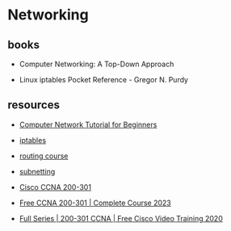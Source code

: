 # Networking

## books

- Computer Networking: A Top-Down Approach

- Linux iptables Pocket Reference - Gregor N. Purdy

## resources

- [Computer Network Tutorial for Beginners](https://www.guru99.com/data-communication-computer-network-tutorial.html)

- [iptables](https://gist.github.com/nerdalert/a1687ae4da1cc44a437d)

- [routing course](https://interactive.linuxacademy.com/diagrams/NetworkRoutingFundamentals.html)

- [subnetting](https://interactive.linuxacademy.com/diagrams/SubnettingFundamentals.html)

- [Cisco CCNA 200-301](https://www.youtube.com/playlist?list=PLF1hDMPPRqGxpYdo0ctaa7MxfOi9vjs1u)

- [Free CCNA 200-301 | Complete Course 2023](https://www.youtube.com/playlist?list=PLxbwE86jKRgMpuZuLBivzlM8s2Dk5lXBQ)

- [Full Series | 200-301 CCNA | Free Cisco Video Training 2020](https://www.youtube.com/playlist?list=PLh94XVT4dq02frQRRZBHzvj2hwuhzSByN)
